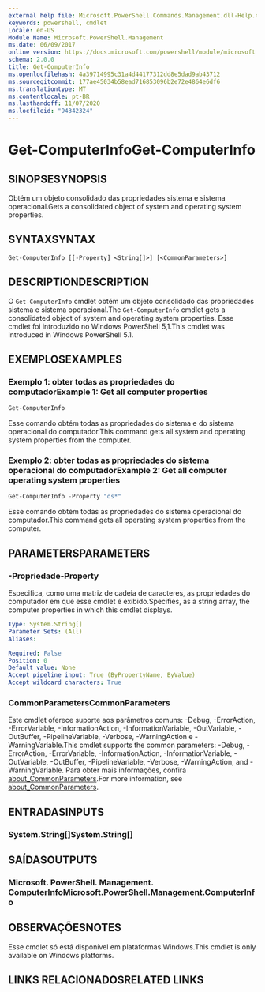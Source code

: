 ```yaml
---
external help file: Microsoft.PowerShell.Commands.Management.dll-Help.xml
keywords: powershell, cmdlet
Locale: en-US
Module Name: Microsoft.PowerShell.Management
ms.date: 06/09/2017
online version: https://docs.microsoft.com/powershell/module/microsoft.powershell.management/get-computerinfo?view=powershell-7.1&WT.mc_id=ps-gethelp
schema: 2.0.0
title: Get-ComputerInfo
ms.openlocfilehash: 4a39714995c31a4d44177312dd8e5dad9ab43712
ms.sourcegitcommit: 177ae45034b58ead716853096b2e72e4864e6df6
ms.translationtype: MT
ms.contentlocale: pt-BR
ms.lasthandoff: 11/07/2020
ms.locfileid: "94342324"
---
```

# <span data-ttu-id="d8909-103">Get-ComputerInfo</span><span class="sxs-lookup"><span data-stu-id="d8909-103">Get-ComputerInfo</span></span>

## <span data-ttu-id="d8909-104">SINOPSE</span><span class="sxs-lookup"><span data-stu-id="d8909-104">SYNOPSIS</span></span>
<span data-ttu-id="d8909-105">Obtém um objeto consolidado das propriedades sistema e sistema operacional.</span><span class="sxs-lookup"><span data-stu-id="d8909-105">Gets a consolidated object of system and operating system properties.</span></span>

## <span data-ttu-id="d8909-106">SYNTAX</span><span class="sxs-lookup"><span data-stu-id="d8909-106">SYNTAX</span></span>

```
Get-ComputerInfo [[-Property] <String[]>] [<CommonParameters>]
```

## <span data-ttu-id="d8909-107">DESCRIPTION</span><span class="sxs-lookup"><span data-stu-id="d8909-107">DESCRIPTION</span></span>

<span data-ttu-id="d8909-108">O `Get-ComputerInfo` cmdlet obtém um objeto consolidado das propriedades sistema e sistema operacional.</span><span class="sxs-lookup"><span data-stu-id="d8909-108">The `Get-ComputerInfo` cmdlet gets a consolidated object of system and operating system properties.</span></span>
<span data-ttu-id="d8909-109">Esse cmdlet foi introduzido no Windows PowerShell 5,1.</span><span class="sxs-lookup"><span data-stu-id="d8909-109">This cmdlet was introduced in Windows PowerShell 5.1.</span></span>

## <span data-ttu-id="d8909-110">EXEMPLOS</span><span class="sxs-lookup"><span data-stu-id="d8909-110">EXAMPLES</span></span>

### <span data-ttu-id="d8909-111">Exemplo 1: obter todas as propriedades do computador</span><span class="sxs-lookup"><span data-stu-id="d8909-111">Example 1: Get all computer properties</span></span>

```powershell
Get-ComputerInfo
```

<span data-ttu-id="d8909-112">Esse comando obtém todas as propriedades do sistema e do sistema operacional do computador.</span><span class="sxs-lookup"><span data-stu-id="d8909-112">This command gets all system and operating system properties from the computer.</span></span>

### <span data-ttu-id="d8909-113">Exemplo 2: obter todas as propriedades do sistema operacional do computador</span><span class="sxs-lookup"><span data-stu-id="d8909-113">Example 2: Get all computer operating system properties</span></span>

```powershell
Get-ComputerInfo -Property "os*"
```

<span data-ttu-id="d8909-114">Esse comando obtém todas as propriedades do sistema operacional do computador.</span><span class="sxs-lookup"><span data-stu-id="d8909-114">This command gets all operating system properties from the computer.</span></span>

## <span data-ttu-id="d8909-115">PARAMETERS</span><span class="sxs-lookup"><span data-stu-id="d8909-115">PARAMETERS</span></span>

### <span data-ttu-id="d8909-116">-Propriedade</span><span class="sxs-lookup"><span data-stu-id="d8909-116">-Property</span></span>

<span data-ttu-id="d8909-117">Especifica, como uma matriz de cadeia de caracteres, as propriedades do computador em que esse cmdlet é exibido.</span><span class="sxs-lookup"><span data-stu-id="d8909-117">Specifies, as a string array, the computer properties in which this cmdlet displays.</span></span>

```yaml
Type: System.String[]
Parameter Sets: (All)
Aliases:

Required: False
Position: 0
Default value: None
Accept pipeline input: True (ByPropertyName, ByValue)
Accept wildcard characters: True
```

### <span data-ttu-id="d8909-118">CommonParameters</span><span class="sxs-lookup"><span data-stu-id="d8909-118">CommonParameters</span></span>

<span data-ttu-id="d8909-119">Este cmdlet oferece suporte aos parâmetros comuns: -Debug, -ErrorAction, -ErrorVariable, -InformationAction, -InformationVariable, -OutVariable, -OutBuffer, -PipelineVariable, -Verbose, -WarningAction e -WarningVariable.</span><span class="sxs-lookup"><span data-stu-id="d8909-119">This cmdlet supports the common parameters: -Debug, -ErrorAction, -ErrorVariable, -InformationAction, -InformationVariable, -OutVariable, -OutBuffer, -PipelineVariable, -Verbose, -WarningAction, and -WarningVariable.</span></span> <span data-ttu-id="d8909-120">Para obter mais informações, confira [about_CommonParameters](../Microsoft.PowerShell.Core/About/about_CommonParameters.md).</span><span class="sxs-lookup"><span data-stu-id="d8909-120">For more information, see [about_CommonParameters](../Microsoft.PowerShell.Core/About/about_CommonParameters.md).</span></span>

## <span data-ttu-id="d8909-121">ENTRADAS</span><span class="sxs-lookup"><span data-stu-id="d8909-121">INPUTS</span></span>

### <span data-ttu-id="d8909-122">System.String[]</span><span class="sxs-lookup"><span data-stu-id="d8909-122">System.String[]</span></span>

## <span data-ttu-id="d8909-123">SAÍDAS</span><span class="sxs-lookup"><span data-stu-id="d8909-123">OUTPUTS</span></span>

### <span data-ttu-id="d8909-124">Microsoft. PowerShell. Management. ComputerInfo</span><span class="sxs-lookup"><span data-stu-id="d8909-124">Microsoft.PowerShell.Management.ComputerInfo</span></span>

## <span data-ttu-id="d8909-125">OBSERVAÇÕES</span><span class="sxs-lookup"><span data-stu-id="d8909-125">NOTES</span></span>

<span data-ttu-id="d8909-126">Esse cmdlet só está disponível em plataformas Windows.</span><span class="sxs-lookup"><span data-stu-id="d8909-126">This cmdlet is only available on Windows platforms.</span></span>

## <span data-ttu-id="d8909-127">LINKS RELACIONADOS</span><span class="sxs-lookup"><span data-stu-id="d8909-127">RELATED LINKS</span></span>

